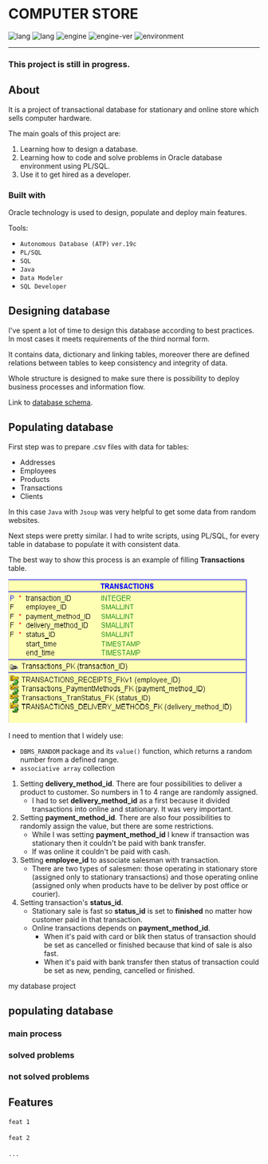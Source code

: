 # COMPUTER STORE

![lang](https://img.shields.io/static/v1?label=lang&message=PL/SQL&color=blue)
![lang](https://img.shields.io/static/v1?label=lang&message=SQL&color=blue)
![engine](https://img.shields.io/static/v1?label=engine&message=Oracle&color=green)
![engine-ver](https://img.shields.io/static/v1?label=version&message=19c&color=green)
![environment](https://img.shields.io/static/v1?label=env&message=cloud&color=red)

---

### This project is still in progress.

## About
    
  It is a project of transactional database for stationary and online store which sells computer hardware. 

  The main goals of this project are:

  1. Learning how to design a database.
  2. Learning how to code and solve problems in Oracle database environment using PL/SQL.
  3. Use it to get hired as a developer.

### Built with
    
  Oracle technology is used to design, populate and deploy main features.
    
  Tools:

  * `Autonomous Database (ATP)` `ver.19c` 
  * `PL/SQL`
  * `SQL`
  * `Java`
  * `Data Modeler`
  * `SQL Developer`
  
## Designing database

  I've spent a lot of time to design this database according to best practices. In most cases it meets requirements of the third normal form.

  It contains data, dictionary and linking tables, moreover there are defined relations between tables to keep consistency and integrity of data. 

  Whole structure is designed to make sure there is possibility to deploy business processes and information flow.

  Link to [database schema](https://pawelpuszka.github.io).

## Populating database

First step was to prepare .csv files with data for tables:
* Addresses
* Employees
* Products
* Transactions
* Clients
  
In this case `Java` with `Jsoup` was very helpful to get some data from random websites.
  
Next steps were pretty similar. I had to write scripts, using PL/SQL, for every table in database to populate it with consistent data.

The best way to show this process is an example of filling **Transactions** table.

![transactions](https://github.com/pawelpuszka/pawelpuszka.github.io/blob/f626cc0c104af520fa648c0d946f1c0d8f21af38/transactions_table.png)


I need to mention that I widely use:
* `DBMS_RANDOM` package and its `value()` function, which returns a random number from a defined range.
* `associative array` collection

1. Setting **delivery_method_id**. There are four possibilities to deliver a product to customer. So numbers in 1 to 4 range are randomly assigned.
    * I had to set **delivery_method_id** as a first because it divided transactions into online and stationary. It was very important.
2. Setting **payment_method_id**. There are also four possibilities to randomly assign the value, but there are some restrictions.
    * While I was setting **payment_method_id** I knew if transaction was stationary then it couldn't be paid with bank transfer. 
    * If was online it couldn't be paid with cash.
3. Setting **employee_id** to associate salesman with transaction.
    * There are two types of salesmen: those operating in stationary store (assigned only to stationary transactions) and those operating online (assigned only when        products have to be deliver by post office or courier). 
4. Setting transaction's **status_id**. 
    * Stationary sale is fast so **status_id** is set to **finished** no matter how customer paid in that transaction.
    * Online transactions depends on **payment_method_id**.
        * When it's paid with card or blik then status of transaction should be set as cancelled or finished because that kind of sale is also fast.
        * When it's paid with bank transfer then status of transaction could be set as new, pending, cancelled or finished.
 


my database project

## populating database
  
### main process
     
### solved problems
      
### not solved problems
      
## Features
  
    feat 1
      
    feat 2
      
    ...
